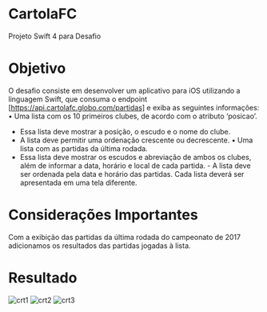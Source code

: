 # CartolaFC
Projeto Swift 4 para Desafio

# Objetivo
O desafio consiste em desenvolver um aplicativo para iOS utilizando a linguagem Swift, que consuma o endpoint [https://api.cartolafc.globo.com/partidas] e exiba as seguintes informações:
• Uma lista com os 10 primeiros clubes, de acordo com o atributo ‘posicao’.
- Essa lista deve mostrar a posição, o escudo e o nome do clube.
- A lista deve permitir uma ordenação crescente ou decrescente.
• Uma lista com as partidas da última rodada.
- Essa lista deve mostrar os escudos e abreviação de ambos os clubes, além de informar a data, horário e local de cada partida. - A lista deve ser ordenada pela data e horário das partidas.
Cada lista deverá ser apresentada em uma tela diferente.

# Considerações Importantes
Com a exibição das partidas da última rodada do campeonato de 2017 adicionamos os resultados das partidas jogadas à lista.

# Resultado

![crt1](https://user-images.githubusercontent.com/3922656/34073974-f873d61e-e28c-11e7-9602-8d1cd5f067b7.png)
![crt2](https://user-images.githubusercontent.com/3922656/34073978-ffc1f8c4-e28c-11e7-844b-af35b2b03147.png)
![crt3](https://user-images.githubusercontent.com/3922656/34073981-059a6ccc-e28d-11e7-905e-394cf1ee562e.png)
